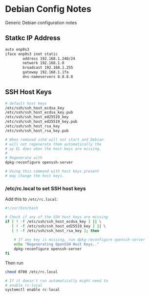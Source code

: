 # Debian Config Notes

Generic Debian configuration notes

## Statkc IP Address

```bash
auto enp0s3
iface enp0s3 inet static
        address 192.168.1.240/24
        network 192.168.1.0
        broadcast 192.168.1.255
        gateway 192.168.1.1fa
        dns-nameservers 8.8.8.8
```

## SSH Host Keys

```bash
# default host keys 
/etc/ssh/ssh_host_ecdsa_key
/etc/ssh/ssh_host_ecdsa_key.pub
/etc/ssh/ssh_host_ed25519_key
/etc/ssh/ssh_host_ed25519_key.pub
/etc/ssh/ssh_host_rsa_key
/etc/ssh/ssh_host_rsa_key.pub

# When removed sshd will not start and Debian
# will not regenerate them automatically the
# ay EL does when the host keys are missing.
#
# Regenerate with
dpkg-reconfigure openssh-server

# Using this command with host keys present
# may change the host keys.
```

### /etc/rc.local to set SSH host keys

Add this to `/etc/rc.local`:

```bash
#!/usr/bin/bash

# Check if any of the SSH host keys are missing
if [ ! -f /etc/ssh/ssh_host_ecdsa_key ] || \
   [ ! -f /etc/ssh/ssh_host_ed25519_key ] || \
   [ ! -f /etc/ssh/ssh_host_rsa_key ]; then
    
    # If any key is missing, run dpkg-reconfigure openssh-server
    echo "Regenerating OpenSSH Host Keys.."
    dpkg-reconfigure openssh-server
fi
```

Then run

```bash
chmod 0700 /etc/rc.local

# If it doesn't run automatically might need to
# enable rc-local
systemctl enable rc-local
```

